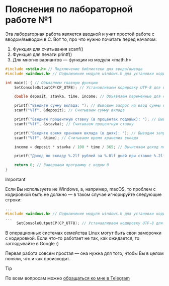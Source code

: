 # Пояснения по лабораторной работе №1

Эта лабораторная работа является вводной и учит простой работе с вводом/выводом в С.
Вот то, про что нужно почитать перед началом:
1. Функция для считывания scanf()
2. Функция для печати printf()
3. Для многих вариантов — функции из модуля <math.h>

```c
#include <stdio.h> // Подключение библиотеки для ввода/вывода
#include <windows.h> // Подключение модуля windows.h для установки кодировки вывода

int main() { // Объявляем главную функцию
    SetConsoleOutputCP(CP_UTF8); // Устанавливаем кодировку UTF-8 для вывода русских символов

    double deposit, stavka, time, income; // Объявляем переменные для суммы вклада, процентной ставки, времени хранения и дохода

    printf("Введите сумму вклада: "); // Выводим запрос на ввод суммы вклада
    scanf("%lf", &deposit); // Считываем сумму вклада

    printf("Введите процентную ставку (в процентах годовых): "); // Выводим запрос на ввод процентной ставки
    scanf("%lf", &stavka); // Считываем процентную ставку

    printf("Введите время хранения вклада (в днях): "); // Выводим запрос на ввод времени хранения вклада
    scanf("%lf", &time); // Считываем время хранения вклада

    income = deposit * stavka / 100 * time / 365; // Вычисляем доход по вкладу

    printf("Доход по вкладу %.2lf рублей за %.0lf дней при ставке %.2lf%% годовых составит %.2lf рублей\n", deposit, time, stavka, income); // Выводим результат

    return 0; // Завершаем программу с кодом 0
}
```
> [!IMPORTANT]
> Если Вы используете не Windows, а, например, macOS, то проблем с кодировкой быть не должно — в таком случае игнорируйте следующие строки:
> ```c
> ...
> #include <windows.h> // Подключение модуля windows.h для установки кодировки вывода
> ...
>      SetConsoleOutputCP(CP_UTF8); // Устанавливаем кодировку UTF-8 для вывода в консоли русских символов: иначе будут иероглифы
> ```
>
> В операционных системах семейства Linux могут быть свои заморочки с кодировкой. Если что-то работает не так, как ожидается, то заглядывайте в Google :)

Первая работа совсем простая — она нужна для того, чтобы Вы в целом поняли, что и как происходит.

> [!TIP]
> По всем вопросам можно [обращаться ко мне в Telegram](https://t.me/plunkzy)